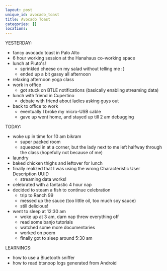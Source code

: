 ```yaml
---
layout: post
unique_id: avocado_toast
title: Avocado Toast
categories: []
locations: 
---
```


YESTERDAY:
* fancy avocado toast in Palo Alto
* 6 hour working session at the Hanahaus co-working space
* lunch at Pluto's!
  * sprinkled cheese on my salad without telling me :(
  * ended up a bit gassy all afternoon
* relaxing afternoon yoga class
* work in office
  * got stuck on BTLE notifications (basically enabling streaming data)
* lunch with friend in Cupertino
  * debate with friend about ladies asking guys out
* back to office to work
  * eventually I broke my micro-USB cable
  * gave up went home, and stayed up till 2 am debugging

TODAY:
* woke up in time for 10 am bikram
  * super packed room
  * squeezed in at a corner, but the lady next to me left halfway through the class (hopefully not because of me)
* laundry
* baked chicken thighs and leftover for lunch
* finally realized that I was using the wrong Characteristic User Description UUID
  * streaming data works!
* celebrated with a fantastic 4 hour nap
* decided to steam a fish to continue celebration
  * trip to Ranch 99
  * messed up the sauce (too little oil, too much soy sauce)
  * still delicious!
* went to sleep at 12:30 am
  * woke up at 3 am, darn nap threw everything off
  * read some banjo tutorials
  * watched some more documentaries
  * worked on poem
  * finally got to sleep around 5:30 am

LEARNINGS:
* how to use a Bluetooth sniffer
* how to read btsnoop logs generated from Android
